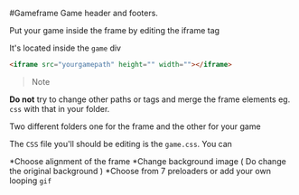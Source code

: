 #Gameframe
Game header and footers.

Put your game inside the frame by editing the iframe tag

It's located inside the `game` div

```html
<iframe src="yourgamepath" height="" width=""></iframe>
```

> Note

**Do not** try to change other paths or tags and merge the frame elements eg. `css` with that in your folder.

Two different folders one for the frame and the other for your game

The `CSS` file you'll should be editing is the `game.css`. You can

*Choose alignment of the frame
*Change background image ( Do change the original background )
*Choose from 7 preloaders or add your own looping `gif`
